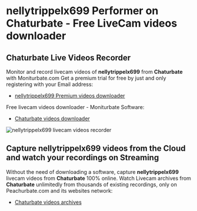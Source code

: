 # nellytrippelx699 Performer on Chaturbate - Free LiveCam videos downloader

## Chaturbate Live Videos Recorder

Monitor and record livecam videos of **nellytrippelx699** from **Chaturbate** with Moniturbate.com
Get a premium trial for free by just and only registering with your Email address:
* [nellytrippelx699 Premium videos downloader](https://moniturbate.com/request-demo-licence-key.html)

Free livecam videos downloader - Moniturbate Software:
* [Chaturbate videos downloader](https://moniturbate.com/moniturbate-download-software.html)

![nellytrippelx699 livecam videos recorder](https://peachurnet.com/templates/moniturbate-software.png)


## Capture nellytrippelx699 videos from the Cloud and watch your recordings on Streaming

Without the need of downloading a software, capture **nellytrippelx699** livecam videos from **Chaturbate** 100% online.
Watch Livecam archives from **Chaturbate** unlimitedly from thousands of existing recordings, only on Peachurbate.com and its websites network:
* [Chaturbate videos archives](https://peachurnet.com/)